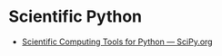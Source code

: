 # Scientific Python
- [Scientific Computing Tools for Python — SciPy.org](https://www.scipy.org/about.html)

